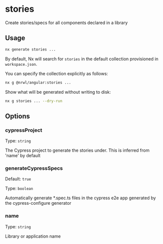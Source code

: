 # stories

Create stories/specs for all components declared in a library

## Usage

```bash
nx generate stories ...
```

By default, Nx will search for `stories` in the default collection provisioned in `workspace.json`.

You can specify the collection explicitly as follows:

```bash
nx g @nrwl/angular:stories ...
```

Show what will be generated without writing to disk:

```bash
nx g stories ... --dry-run
```

## Options

### cypressProject

Type: `string`

The Cypress project to generate the stories under. This is inferred from 'name' by default

### generateCypressSpecs

Default: `true`

Type: `boolean`

Automatically generate \*.spec.ts files in the cypress e2e app generated by the cypress-configure generator

### name

Type: `string`

Library or application name
